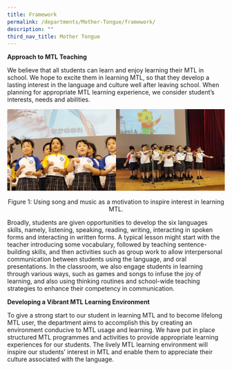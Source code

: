 ```yaml
---
title: Framework
permalink: /departments/Mother-Tongue/framework/
description: ""
third_nav_title: Mother Tongue
---
```

**Approach to MTL Teaching**

We believe that all students can learn and enjoy learning their MTL in school. We hope to excite them in learning MTL, so that they develop a lasting interest in the language and culture well after leaving school. When planning for appropriate MTL learning experience, we consider student’s interests, needs and abilities.

<img src="/images/mtl1.jpg" 
     style="width:50%;float:left">
		 <img src="/images/mtl2.jpg" 
     style="width:50%">
		 


<center>
Figure 1: Using song and music as a motivation to inspire interest in learning MTL.
</center>

  

Broadly, students are given opportunities to develop the six languages skills, namely, listening, speaking, reading, writing, interacting in spoken forms and interacting in written forms. A typical lesson might start with the teacher introducing some vocabulary, followed by teaching sentence-building skills, and then activities such as group work to allow interpersonal communication between students using the language, and oral presentations. In the classroom, we also engage students in learning through various ways, such as games and songs to infuse the joy of learning, and also using thinking routines and school-wide teaching strategies to enhance their competency in communication.

  

**Developing a Vibrant MTL Learning Environment**

To give a strong start to our student in learning MTL and to become lifelong MTL user, the department aims to accomplish this by creating an environment conducive to MTL usage and learning. We have put in place structured MTL programmes and activities to provide appropriate learning experiences for our students. The lively MTL learning environment will inspire our students’ interest in MTL and enable them to appreciate their culture associated with the language.